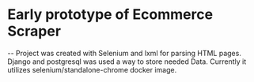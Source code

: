 # Early prototype of Ecommerce Scraper
--
Project was created with Selenium and lxml for parsing HTML pages.
Django and postgresql was used a way to store needed Data.
Currently it utilizes selenium/standalone-chrome docker image.
